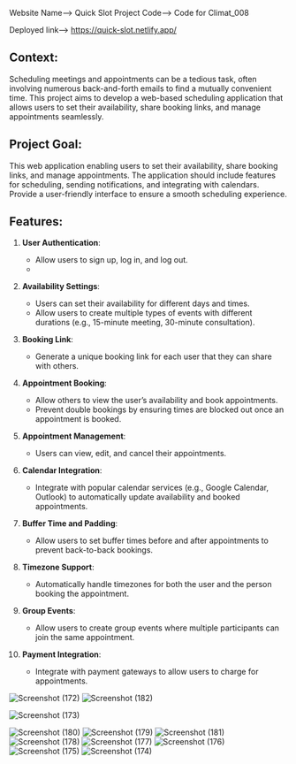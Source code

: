 Website Name--> Quick Slot
Project Code--> Code for Climat_008

Deployed link--> https://quick-slot.netlify.app/

## Context:
Scheduling meetings and appointments can be a tedious task, often involving numerous back-and-forth emails to find a mutually convenient time. This project aims to develop a web-based scheduling application that allows users to set their availability, share booking links, and manage appointments seamlessly.

## Project Goal:
This web application enabling users to set their availability, share booking links, and manage appointments. The application should include features for scheduling, sending notifications, and integrating with calendars. Provide a user-friendly interface to ensure a smooth scheduling experience.

## Features:
1. **User Authentication**:
    - Allow users to sign up, log in, and log out.
    - 
2. **Availability Settings**:
    - Users can set their availability for different days and times.
    - Allow users to create multiple types of events with different durations (e.g., 15-minute meeting, 30-minute consultation).
      
3. **Booking Link**:
    - Generate a unique booking link for each user that they can share with others.
      
4. **Appointment Booking**:
    - Allow others to view the user’s availability and book appointments.
    - Prevent double bookings by ensuring times are blocked out once an appointment is booked.
      
6. **Appointment Management**:
    - Users can view, edit, and cancel their appointments.
      
7. **Calendar Integration**:
    - Integrate with popular calendar services (e.g., Google Calendar, Outlook) to automatically update availability and booked appointments.
      
8. **Buffer Time and Padding**:
    - Allow users to set buffer times before and after appointments to prevent back-to-back bookings.
      
9. **Timezone Support**:
    - Automatically handle timezones for both the user and the person booking the appointment.
       
12. **Group Events**:
    - Allow users to create group events where multiple participants can join the same appointment.
      
13. **Payment Integration**:
    - Integrate with payment gateways to allow users to charge for appointments.



![Screenshot (172)](https://github.com/user-attachments/assets/fde4323c-3008-4777-b9f3-255aedb81243)
![Screenshot (182)](https://github.com/user-attachments/assets/bdaea2f3-fdff-43d2-9a2a-7e7b00749a27)

![Screenshot (173)](https://github.com/user-attachments/assets/a90e7ad1-ad94-4a3f-b681-49833a369a0a)


![Screenshot (180)](https://github.com/user-attachments/assets/88705e80-e90b-4d3e-bd10-ef138352f95b)
![Screenshot (179)](https://github.com/user-attachments/assets/8b5744cf-83c5-4d59-b3ca-a0f187198159)
![Screenshot (181)](https://github.com/user-attachments/assets/f818ff62-ec01-48cc-86e3-4d27b7f54cbe)
![Screenshot (178)](https://github.com/user-attachments/assets/d16e2359-215f-450b-9562-b257de518d5c)
![Screenshot (177)](https://github.com/user-attachments/assets/22f8c2c9-345a-4e27-8b78-2481f419b533)
![Screenshot (176)](https://github.com/user-attachments/assets/e24b766c-8cbd-432f-bb06-e68e7aa5bd29)
![Screenshot (175)](https://github.com/user-attachments/assets/beec0ad6-42ff-43be-81c6-c8790ad9cb48)
![Screenshot (174)](https://github.com/user-attachments/assets/d63abb35-97fe-43f8-9c2b-12926fcadc09)

